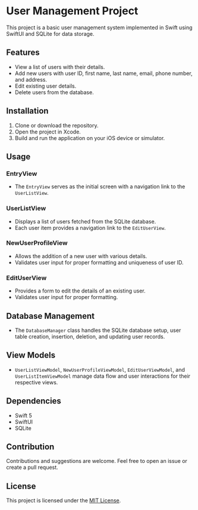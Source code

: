 # User Management Project

This project is a basic user management system implemented in Swift using SwiftUI and SQLite for data storage.

## Features

- View a list of users with their details.
- Add new users with user ID, first name, last name, email, phone number, and address.
- Edit existing user details.
- Delete users from the database.

## Installation

1. Clone or download the repository.
2. Open the project in Xcode.
3. Build and run the application on your iOS device or simulator.

## Usage

### EntryView

- The `EntryView` serves as the initial screen with a navigation link to the `UserListView`.

### UserListView

- Displays a list of users fetched from the SQLite database.
- Each user item provides a navigation link to the `EditUserView`.

### NewUserProfileView

- Allows the addition of a new user with various details.
- Validates user input for proper formatting and uniqueness of user ID.

### EditUserView

- Provides a form to edit the details of an existing user.
- Validates user input for proper formatting.

## Database Management

- The `DatabaseManager` class handles the SQLite database setup, user table creation, insertion, deletion, and updating user records.

## View Models

- `UserListViewModel`, `NewUserProfileViewModel`, `EditUserViewModel`, and `UserListItemViewModel` manage data flow and user interactions for their respective views.

## Dependencies

- Swift 5
- SwiftUI
- SQLite

## Contribution

Contributions and suggestions are welcome. Feel free to open an issue or create a pull request.

## License

This project is licensed under the [MIT License](LICENSE).

